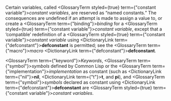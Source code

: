  



Certain variables, called <GlossaryTerm styled={true} term={"constant variable"}><i>constant variables</i></GlossaryTerm>, are reserved as “named constants.” The consequences are undefined if an attempt is made to assign a value to, or create a <GlossaryTerm  term={"binding"}><i>binding</i></GlossaryTerm> for a <GlossaryTerm styled={true} term={"constant variable"}><i>constant variable</i></GlossaryTerm>, except that a ‘compatible’ redefinition of a <GlossaryTerm styled={true} term={"constant variable"}><i>constant variable</i></GlossaryTerm> using <DictionaryLink  term={"defconstant"}><b>defconstant</b></DictionaryLink> is permitted; see the <GlossaryTerm  term={"macro"}><i>macro</i></GlossaryTerm> <DictionaryLink  term={"defconstant"}><b>defconstant</b></DictionaryLink>. 



<GlossaryTerm  term={"keyword"}><i>Keywords</i></GlossaryTerm>, <GlossaryTerm  term={"symbol"}><i>symbols</i></GlossaryTerm> defined by Common Lisp or the <GlossaryTerm  term={"implementation"}><i>implementation</i></GlossaryTerm> as constant (such as <DictionaryLink  term={"nil"}><b>nil</b></DictionaryLink>, <DictionaryLink  term={"t"}><b>t</b></DictionaryLink>, and **pi**), and <GlossaryTerm  term={"symbol"}><i>symbols</i></GlossaryTerm> declared as constant using <DictionaryLink  term={"defconstant"}><b>defconstant</b></DictionaryLink> are <GlossaryTerm styled={true} term={"constant variable"}><i>constant variables</i></GlossaryTerm>. 



